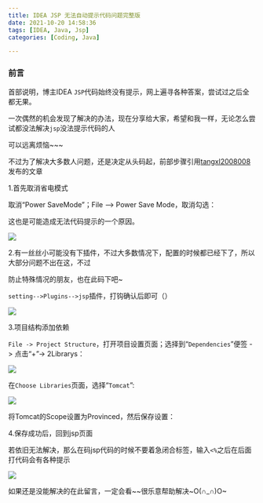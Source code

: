 ```yaml
---
title: IDEA JSP 无法自动提示代码问题完整版
date: 2021-10-20 14:58:36
tags: [IDEA, Java, Jsp]
categories: [Coding, Java]

---
```


### 前言


首部说明，博主IDEA `JSP`代码始终没有提示，网上遍寻各种答案，尝试过之后全都无果。

一次偶然的机会发现了解决的办法，现在分享给大家，希望和我一样，无论怎么尝试都没法解决`jsp`没法提示代码的人

可以远离烦恼~~~

不过为了解决大多数人问题，还是决定从头码起，前部步骤引用[tangxl2008008](https://my.csdn.net/tangxl2008008)发布的文章

1.首先取消省电模式

取消“Power SaveMode”；File –> Power Save Mode，取消勾选：

这也是可能造成无法代码提示的一个原因。

![](https://s2.loli.net/2023/07/02/K8JUk9IHQzYfWNw.png)

2.有一丝丝小可能没有下插件，不过大多数情况下，配置的时候都已经下了，所以大部分问题不出在这，不过

防止特殊情况的朋友，也在此码下吧~

`setting-->Plugins-->jsp`插件，打钩确认后即可（）

![](https://s2.loli.net/2023/07/02/elqaNSx9h2cuHIA.png)

3.项目结构添加依赖

`File -> Project Structure`，打开项目设置页面；选择到“`Dependencies`”便签 -> 点击“+”-> 2Librarys：

![](https://s2.loli.net/2023/07/02/R26PJGhyHUwqcj5.png)

在`Choose Libraries`页面，选择“`Tomcat`”:

![](https://s2.loli.net/2023/07/02/yT4eh2m9jcYizRo.png)

将Tomcat的Scope设置为Provinced，然后保存设置：

4.保存成功后，回到jsp页面

若依旧无法解决，那么在码jsp代码的时候不要着急闭合标签，输入`<%`之后在后面打代码会有各种提示

![](https://s2.loli.net/2023/07/02/9LA6HYr2FNIMPTg.png)

如果还是没能解决的在此留言，一定会看~~很乐意帮助解决~O(∩\_∩)O~
